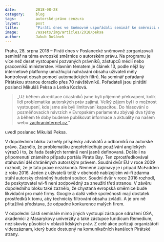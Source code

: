 ```yaml
---
date:         2018-08-28
category:     blog
tags:         autorské-právo cenzura
layout:       post
title:        "Piráti dnes ve Sněmovně uspořádali seminář ke směrnici o autorském právu"
image:        /assets/img/articles/2018/peksa
author:       Jakub Dušánek
---
```


Praha, 28. srpna 2018 – Piráti dnes v Poslanecké sněmovně zorganizovali seminář na téma evropské směrnice o autorském právu. Na programu je více než deset vystoupení pozvaných právníků, zástupců médií nebo pracovníků ministerstev. Hlavním tématem je článek 13, podle nějž by internetové platformy umožňující nahrávání obsahu uživateli měly kontrolovat obsah pomocí automatických filtrů. Na seminář pořádaný Pirátskou stranou dorazilo přes 70 návštěvníků. Pořadateli jsou pirátští poslanci Mikuláš Peksa a Lenka Kozlová.


> „Už během akreditace účastníků jsme byli příjemně překvapení, kolik lidí problematika autorských práv zajímá. Velký zájem byl i o možnost vystoupení, kde jsme ale byli limitovaní kapacitou. Do hlasování o pozměňovacích návrzích v Evropském parlamentu zbývají dva týdny a během té doby budeme publikovat informace a aktuality na našem webu [zachraninternet.cz](https://zachraninternet.cz),” 

uvedl poslanec Mikuláš Peksa.


V dopoledním bloku zazněly příspěvky advokátů a odborníků na autorské právo. Zaznělo, že problematiku znepřehledňuje používání anglických výrazů i to, že řada českých termínů není jasně definovaná. Došlo i na připomenutí známého případu portálu Pirate Bay. Ten zprostředkovával stahování děl chráněných autorským právem. Soudní dvůr EU v roce 2009 rozhodl, že je tato praxe nezákonná. Neméně zajímavý je i případ McFadden z roku 2016. Jeden z uživatelů totiž v obchodě nabízejícím wi-fi zdarma stáhl autorsky chráněný hudební soubor. Soudní dvůr v roce 2016 rozhodl, že poskytovatel wi-fi není zodpovědný za zneužití třetí stranou. V závěru dopoledního bloku také zaznělo, že chystaná evropská směrnice bude likvidační pro malé firmy. Google a další velké společnosti mají dostatek prostředků k tomu, aby technicky filtrování obsahu zvládli. A je pro ně přitažlivá představa, že odpadne konkurence malých firem.

 
V odpolední části semináře mimo jiných vystoupí zástupce sdružení OSA, akademici z Masarykovy univerzity a také zástupce Iuridicum Remedium, neziskovky působící v oblasti lidských práv. Z celé akce pořizují organizátoři videozáznam, který bude dostupný na komunikačních kanálech Pirátské strany.
